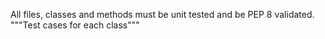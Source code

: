 All files, classes and methods must be unit tested and be PEP 8 validated.
"""Test cases for each class"""
